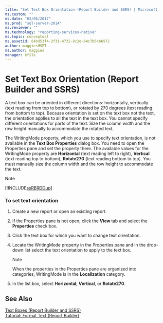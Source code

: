 ```yaml
---
title: "Set Text Box Orientation (Report Builder and SSRS) | Microsoft Docs"
ms.custom: ""
ms.date: "03/06/2017"
ms.prod: "sql-server-2014"
ms.reviewer: ""
ms.technology: "reporting-services-native"
ms.topic: conceptual
ms.assetid: 64bd53f4-2f31-4732-8c2e-64c7b54b6972
author: maggiesMSFT
ms.author: maggies
manager: kfile
---
```

# Set Text Box Orientation (Report Builder and SSRS)
  A text box can be oriented in different directions: horizontally, vertically (text reading from top to bottom), or rotated by 270 degrees (text reading from bottom to top). Because orientation is set on the text box not the text, the orientation applies to all the text in the text box. You cannot specify different orientations for parts of the text. Size the column width and the row height manually to accommodate the rotated text.  
  
 The WritingMode property, which you use to specify text orientation, is not available in the **Text Box Properties** dialog box. You need to open the Properties pane and set the property there. The available values for the WritingMode property are **Horizontal** (text reading left to right), **Vertical** (text reading top to bottom), **Rotate270** (text reading bottom to top). You must manually size the column width and the row height to accommodate the text.  
  
> [!NOTE]  
>  [!INCLUDE[ssRBRDDup](../../includes/ssrbrddup-md.md)]  
  
### To set text orientation  
  
1.  Create a new report or open an existing report.  
  
2.  If the Properties pane is not open, click the **View** tab and select the **Properties** check box.  
  
3.  Click the text box for which you want to change text orientation.  
  
4.  Locate the WritingMode property in the Properties pane and in the drop-down list select the text orientation to apply to the text box.  
  
    > [!NOTE]  
    >  When the properties in the Properties pane are organized into categories, WritingMode is in the **Localization** category.  
  
5.  In the list box, select **Horizontal**, **Vertical**, or **Rotate270**.  
  
## See Also  
 [Text Boxes &#40;Report Builder and SSRS&#41;](text-boxes-report-builder-and-ssrs.md)   
 [Tutorial: Format Text &#40;Report Builder&#41;](../tutorial-format-text-report-builder.md)  
  
  
